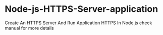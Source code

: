 # Node-js-HTTPS-Server-application
Create An HTTPS Server And Run Application HTTPS In Node.js
check manual for more details
